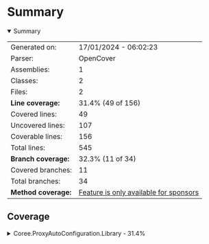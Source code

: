 # Summary
<details open><summary>Summary</summary>

|||
|:---|:---|
| Generated on: | 17/01/2024 - 06:02:23 |
| Parser: | OpenCover |
| Assemblies: | 1 |
| Classes: | 2 |
| Files: | 2 |
| **Line coverage:** | 31.4% (49 of 156) |
| Covered lines: | 49 |
| Uncovered lines: | 107 |
| Coverable lines: | 156 |
| Total lines: | 545 |
| **Branch coverage:** | 32.3% (11 of 34) |
| Covered branches: | 11 |
| Total branches: | 34 |
| **Method coverage:** | [Feature is only available for sponsors](https://reportgenerator.io/pro) |

</details>

## Coverage
<details><summary>Coree.ProxyAutoConfiguration.Library - 31.4%</summary>

|**Name**|**Line**|**Branch**|
|:---|---:|---:|
|**Coree.ProxyAutoConfiguration.Library**|**31.4%**|**32.3%**|
|Coree.ProxyAutoConfiguration.Library.NLogConfig|0%||
|Coree.ProxyAutoConfiguration.Library.ProxyAutoConfiguration|42.9%|32.3%|

</details>
